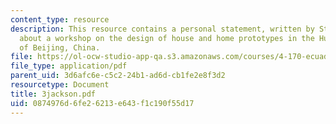 ```yaml
---
content_type: resource
description: This resource contains a personal statement, written by Steven Jackson,
  about a workshop on the design of house and home prototypes in the Hutong district
  of Beijing, China.
file: https://ol-ocw-studio-app-qa.s3.amazonaws.com/courses/4-170-ecuador-workshop-fall-2006/0874976d6fe26213e643f1c190f55d17_3jackson.pdf
file_type: application/pdf
parent_uid: 3d6afc6e-c5c2-24b1-ad6d-cb1fe2e8f3d2
resourcetype: Document
title: 3jackson.pdf
uid: 0874976d-6fe2-6213-e643-f1c190f55d17
---
```

